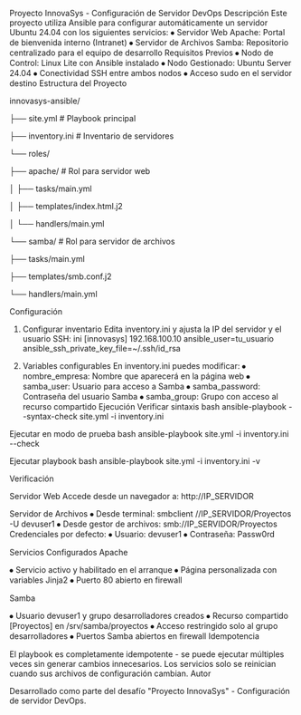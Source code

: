 Proyecto InnovaSys - Configuración de Servidor DevOps
Descripción
Este proyecto utiliza Ansible para configurar automáticamente un servidor Ubuntu 24.04 con los siguientes servicios:
⦁	Servidor Web Apache: Portal de bienvenida interno (Intranet)
⦁	Servidor de Archivos Samba: Repositorio centralizado para el equipo de desarrollo
Requisitos Previos
⦁	Nodo de Control: Linux Lite con Ansible instalado
⦁	Nodo Gestionado: Ubuntu Server 24.04
⦁	Conectividad SSH entre ambos nodos
⦁	Acceso sudo en el servidor destino
Estructura del Proyecto

innovasys-ansible/

├── site.yml                    # Playbook principal

├── inventory.ini               # Inventario de servidores

└── roles/

├── apache/                 # Rol para servidor web

│   ├── tasks/main.yml

│   ├── templates/index.html.j2

│   └── handlers/main.yml

└── samba/                  # Rol para servidor de archivos

├── tasks/main.yml

├── templates/smb.conf.j2

└── handlers/main.yml


Configuración
1. Configurar inventario
Edita inventory.ini y ajusta la IP del servidor y el usuario SSH:
ini
[innovasys]
192.168.100.10 ansible_user=tu_usuario ansible_ssh_private_key_file=~/.ssh/id_rsa

2. Variables configurables
En inventory.ini puedes modificar:
⦁	nombre_empresa: Nombre que aparecerá en la página web
⦁	samba_user: Usuario para acceso a Samba
⦁	samba_password: Contraseña del usuario Samba
⦁	samba_group: Grupo con acceso al recurso compartido
Ejecución
Verificar sintaxis
bash
ansible-playbook --syntax-check site.yml -i inventory.ini

Ejecutar en modo de prueba
bash
ansible-playbook site.yml -i inventory.ini --check

Ejecutar playbook
bash
ansible-playbook site.yml -i inventory.ini -v

Verificación

Servidor Web
Accede desde un navegador a: http://IP_SERVIDOR

Servidor de Archivos
⦁	Desde terminal: smbclient //IP_SERVIDOR/Proyectos -U devuser1
⦁	Desde gestor de archivos: smb://IP_SERVIDOR/Proyectos
Credenciales por defecto:
⦁	Usuario: devuser1
⦁	Contraseña: Passw0rd

Servicios Configurados
Apache

⦁	Servicio activo y habilitado en el arranque
⦁	Página personalizada con variables Jinja2
⦁	Puerto 80 abierto en firewall

Samba

⦁	Usuario devuser1 y grupo desarrolladores creados
⦁	Recurso compartido [Proyectos] en /srv/samba/proyectos
⦁	Acceso restringido solo al grupo desarrolladores
⦁	Puertos Samba abiertos en firewall
Idempotencia

El playbook es completamente idempotente - se puede ejecutar múltiples veces sin generar cambios innecesarios. Los servicios solo se reinician cuando sus archivos de configuración cambian.
Autor

Desarrollado como parte del desafío "Proyecto InnovaSys" - Configuración de servidor DevOps.
